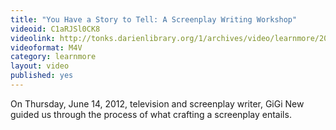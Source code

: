 ```yaml
---
title: "You Have a Story to Tell: A Screenplay Writing Workshop"
videoid: C1aRJSl0CK8
videolink: http://tonks.darienlibrary.org/1/archives/video/learnmore/20120614_gigi_new_screenplay_workshop.m4v
videoformat: M4V
category: learnmore
layout: video
published: yes
---
```


On Thursday, June 14, 2012, television and screenplay writer, GiGi New guided us through the process of what crafting a screenplay entails.